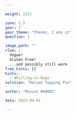 ```yaml
---

weight: 1531

zone: 1.5
gear: 3
gear_theme: "Thanks, I ate it"
question: 1

image_path: ""
clue: |
  Vegan!  
  Gluten Free!  
  ...and possibly still warm
free_hints: []
hints:
  - Whirling-in-Rags
solution: "Deluxe Topping Pie"

author: "Minion #00002"

date: 2023-09-01

---
```


